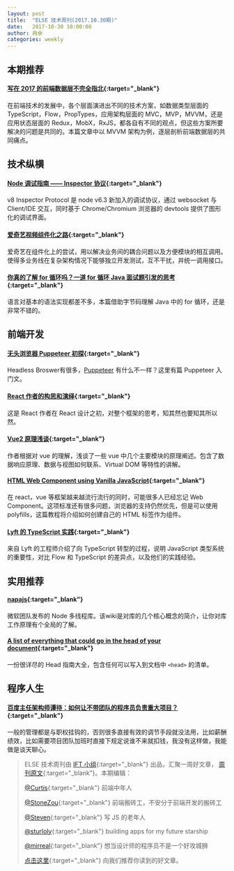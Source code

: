 ```yaml
---
layout: post
title:  "ELSE 技术周刊(2017.10.30期)"
date:   2017-10-30 10:00:00
author: 冉余
categories: weekly
---
```


## 本期推荐

#### [写在 2017 的前端数据层不完全指北](https://zhuanlan.zhihu.com/p/30050350){:target="_blank"}

在前端技术的发展中，各个层面演进出不同的技术方案，如数据类型层面的 TypeScript，Flow，PropTypes，应用架构层面的 MVC，MVP，MVVM，还是应用状态层面的 Redux，MobX，RxJS，都各自有不同的观点，但这些方案所要解决的问题是共同的。本篇文章中以 MVVM 架构为例，逐层剖析前端数据层的共同痛点。

## 技术纵横

#### [Node 调试指南 —— Inspector 协议](https://zhuanlan.zhihu.com/p/30264842){:target="_blank"}

v8 Inspector Protocol 是 node v6.3 新加入的调试协议，通过 websocket 与 Client/IDE 交互，同时基于 Chrome/Chromium 浏览器的 devtools 提供了图形化的调试界面。

#### [爱奇艺视频组件化之路](https://mp.weixin.qq.com/s?__biz=MzI0MjczMjM2NA==&mid=2247483846&idx=1&sn=be10e857dc4415d6adb4edbe5bf04152){:target="_blank"}

爱奇艺在组件化上的尝试，用以解决业务间的耦合问题以及方便模块的相互调用。使得多业务线在复杂架构情况下能够独立开发测试，互不干扰，并统一调用接口。

#### [你真的了解 for 循环吗？一道 for 循环 Java 面试题引发的思考](https://my.oschina.net/lt0314/blog/1554809){:target="_blank"}

语言对基本的语法实现都差不多，本篇借助字节码理解 Java 中的 for 循环，还是非常不错的。

## 前端开发

#### [无头浏览器 Puppeteer 初探](https://juejin.im/post/59e5a86c51882578bf185dba){:target="_blank"}

Headless Broswer有很多，[Puppeteer](https://github.com/GoogleChrome/puppeteer) 有什么不一样？这里有篇 Puppeteer 入门文。

#### [React 作者的构思和演绎](https://zhuanlan.zhihu.com/p/30277192){:target="_blank"}

这是 React 作者在 React 设计之初，对整个框架的思考，知其然也要知其所以然。

#### [Vue2 原理浅谈](http://www.imhjm.com/article/59b902107dd03248a2e8d584){:target="_blank"}

作者根据对 vue 的理解，浅谈了一些 vue 中几个主要模块的原理阐述。包含了数据响应原理、数据与视图如何联系、Virtual DOM 等特性的讲解。

#### [HTML Web Component using Vanilla JavaScript](https://ayushgp.github.io/html-web-components-using-vanilla-js/){:target="_blank"}
在 react，vue 等框架越来越流行流行的同时，可能很多人已经忘记 Web Component。这项标准还有很多问题，浏览器的支持仍然优先，但是可以使用 polyfills，这篇教程将介绍如何创建自己的 HTML 标签作为组件。

#### [Lyft 的 TypeScript 实践](http://www.infoq.com/cn/news/2017/10/TypeScript-practice-Lyft){:target="_blank"}

来自 Lyft 的工程师介绍了向 TypeScript 转型的过程，说明 JavaScript 类型系统的重要性，对比 Flow 和 TypeScript 的差异点，以及他们的实践经验。

## 实用推荐

#### [napajs](https://github.com/Microsoft/napajs/wiki/introduction){:target="_blank"}

微软团队发布的 Node 多线程库。该wiki是对库的几个核心概念的简介，让你对库工作原理有个全局的了解。

#### [A list of everything that could go in the head of your document](http://gethead.info/){:target="_blank"}

一份很详尽的 Head 指南大全，包含任何可以写入到文档中 `<head>` 的清单。

## 程序人生

#### [百度主任架构师谭待：如何让不带团队的程序员负责重大项目？](https://mp.weixin.qq.com/s?__biz=MzUyODMzMjY3OQ==&mid=2247483702&idx=1&sn=3b3a57694c38e23f712d89dbd5e46c5e){:target="_blank"}

一般的管理都是与职权挂钩的，否则很多直接有效的调节手段就没法用，比如薪酬绩效，比如需要项目团队加班时直接下规定说谁不来就扣钱，我没有这样做，我能做是谈天聊心。

> ELSE 技术周刊由 [IFT 小组](https://github.com/CtripFE){:target="_blank"} 出品，汇聚一周好文章， [周刊原文](https://zhuanlan.zhihu.com/p/30547811/){:target="_blank"}。本期编辑：
>
> [@Curtis](https://github.com/CurtisCBS){:target="_blank"} 前端中年人
>
> [@StoneZou](https://github.com/stoneyong){:target="_blank"} 前端搬砖工，不安分于前端开发的搬砖工
>
> [@Steven](https://github.com/StevenX911){:target="_blank"} 写 JS 的老年人
>
> [@sturloly](https://github.com/sturloly){:target="_blank"} building apps for my future starship
>
> [@mirreal](https://github.com/mirreal){:target="_blank"} 想当设计师的程序员不是一个好攻城狮
>
> [点击这里](https://github.com/CtripFE/fe-weekly/issues){:target="_blank"} 向我们推荐你读到的好文章。

